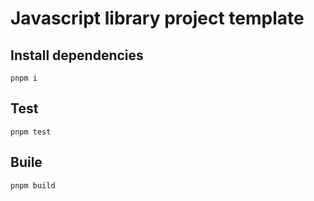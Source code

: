 # Javascript library project template

## Install dependencies

```
pnpm i
```

## Test

```
pnpm test
```

## Buile

```
pnpm build
```